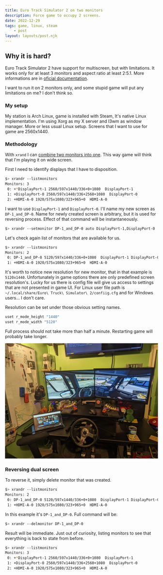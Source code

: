 ```yaml
---
title: Euro Track Simulator 2 on two monitors
description: Force game to occupy 2 screens.
date: 2022-12-29
tags: game, linux, steam
    - post
layout: layouts/post.njk
---
```


## Why it is hard?

Euro Track Simulator 2 have support for multiscreen, but with limitations. It works only for at least 3 monitors and aspect ratio at least 2:5.1. More informations are in [oficial documentation](https://eurotrucksimulator2.com/multimon_config.php).

I want to run it on 2 monitors only, and some stupid game will put any limitations on me? I don't think so.

### My setup

My station is Arch Linux, game is installed with Steam, It's native Linux implementation. I'm using Xorg as my X server and I3wm as window manager. More or less usual Linux setup. Screens that I want to use for game are 2560x1440.

### Methodology

With `xrand` I can [combine two monitors into one](https://wiki.archlinux.org/title/multihead###Combine_screens_into_virtual_display). This way game will think that I'm playing it on wide screen.

First I need to identify displays that I have to disposition.

```bash
$> xrandr --listmonitors
Monitors: 3
 0: +*DisplayPort-1 2560/597x1440/336+0+1080  DisplayPort-1
 1: +DisplayPort-0 2560/597x1440/336+2560+1080  DisplayPort-0
 2: +HDMI-A-0 1920/575x1080/323+965+0  HDMI-A-0
```

I want to use `DisplayPort-1` and `DisplayPort-0`. I'll name my new screen as `DP-1_and_DP-0`. Name for newly created screen is arbitrary, but it is used for reversing process. Effect of that command will be instantaneously.

```bash
$> xrandr --setmonitor DP-1_and_DP-0 auto DisplayPort-1,DisplayPort-0
```

Let's check again list of monitors that are available for us.

```bash
$> xrandr --listmonitors
Monitors: 2
 0: DP-1_and_DP-0 5120/597x1440/336+0+1080  DisplayPort-1 DisplayPort-0
 1: +HDMI-A-0 1920/575x1080/323+965+0  HDMI-A-0
```

It's worth to notice new resolution for new monitor, that in that example is `5120x1440`.
Unfortunately in game options there are only predefined screen resolution's. Lucky for us there is config file will give us access to settings that are not presented in game UI.
For Linux user file path is `~/.local/share/Euro\ Truck\ Simulator\ 2/confiig.cfg` and for Windows users... I don't care.

Resolution can be set under those obvious setting names.

```bash
uset r_mode_height "1440"
uset r_mode_width "5120"
```

Full process should not take more than half a minute. Restarting game will probably take longer.

![Euro Track Simulator 2 on two monitors (Linux)](/img/euro-track-on-2-mon.jpg)

### Reversing dual screen

To reverse it, simply delete monitor that was created.

```bash
$> xrandr --listmonitors
Monitors: 2
 0: DP-1_and_DP-0 5120/597x1440/336+0+1080  DisplayPort-1 DisplayPort-0
 1: +HDMI-A-0 1920/575x1080/323+965+0  HDMI-A-0
```

In this example it's `DP-1_and_DP-0`. Full command will be:

```bash
$> xrandr --delmonitor DP-1_and_DP-0
```

Result will be immediate. Just out of curiosity, listing monitors to see that everything is back to state from before.

```bash
$> xrandr --listmonitors
Monitors: 3
 0: +*DisplayPort-1 2560/597x1440/336+0+1080  DisplayPort-1
 1: +DisplayPort-0 2560/597x1440/336+2560+1080  DisplayPort-0
 2: +HDMI-A-0 1920/575x1080/323+965+0  HDMI-A-0
```
